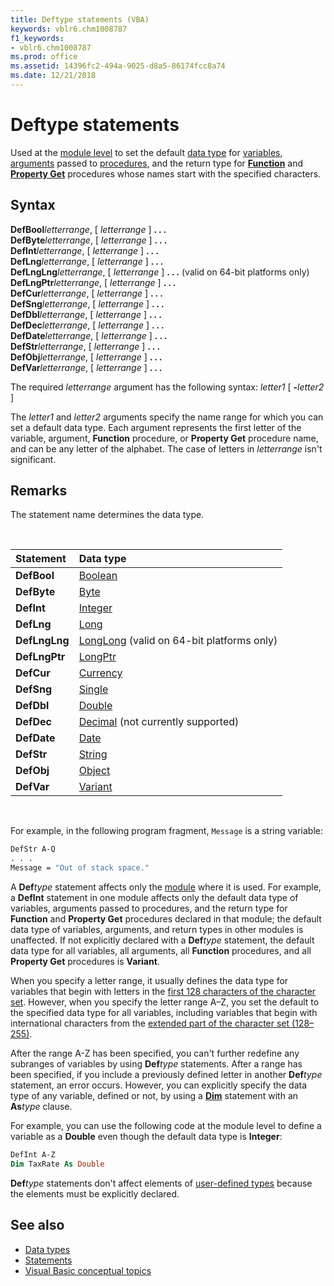 ```yaml
---
title: Deftype statements (VBA)
keywords: vblr6.chm1008787
f1_keywords:
- vblr6.chm1008787
ms.prod: office
ms.assetid: 14396fc2-494a-9025-d8a5-86174fcc8a74
ms.date: 12/21/2018
---
```



# Deftype statements

Used at the [module level](../../Glossary/vbe-glossary.md#module-level) to set the default [data type](../../reference/user-interface-help/data-type-summary.md) for [variables](../../Glossary/vbe-glossary.md#variable), [arguments](../../Glossary/vbe-glossary.md#argument) passed to [procedures](../../Glossary/vbe-glossary.md#procedure), and the return type for **[Function](../../reference/user-interface-help/function-statement.md)** and **[Property Get](../../reference/user-interface-help/property-get-statement.md)** procedures whose names start with the specified characters.

## Syntax

**DefBool**_letterrange_, [ _letterrange_ ] **. . .** <br/>
**DefByte**_letterrange_, [ _letterrange_ ] **. . .** <br/>
**DefInt**_letterrange_, [ _letterrange_ ] **. . .** <br/>
**DefLng**_letterrange_, [ _letterrange_ ] **. . .** <br/>
**DefLngLng**_letterrange_, [ _letterrange_ ] **. . .** (valid on 64-bit platforms only) <br/> 
**DefLngPtr**_letterrange_, [ _letterrange_ ] **. . .** <br/>
**DefCur**_letterrange_, [ _letterrange_ ] **. . .** <br/>
**DefSng**_letterrange_, [ _letterrange_ ] **. . .** <br/>
**DefDbl**_letterrange_, [ _letterrange_ ] **. . .** <br/>
**DefDec**_letterrange_, [ _letterrange_ ] **. . .** <br/>
**DefDate**_letterrange_, [ _letterrange_ ] **. . .** <br/>
**DefStr**_letterrange_, [ _letterrange_ ] **. . .** <br/>
**DefObj**_letterrange_, [ _letterrange_ ] **. . .** <br/>
**DefVar**_letterrange_, [ _letterrange_ ] **. . .**

The required _letterrange_ argument has the following syntax: _letter1_ [ **-**_letter2_ ]

The _letter1_ and _letter2_ arguments specify the name range for which you can set a default data type. Each argument represents the first letter of the variable, argument, **Function** procedure, or **Property Get** procedure name, and can be any letter of the alphabet. The case of letters in _letterrange_ isn't significant.

## Remarks

The statement name determines the data type.

<br/>

|Statement|Data type|
|:-----|:-----|
|**DefBool**|[Boolean](../../Glossary/vbe-glossary.md#boolean-data-type)|
|**DefByte**|[Byte](../../Glossary/vbe-glossary.md#byte-data-type)|
|**DefInt**|[Integer](../../Glossary/vbe-glossary.md#integer-data-type)|
|**DefLng**|[Long](../../Glossary/vbe-glossary.md#long-data-type)|
|**DefLngLng**|[LongLong](../../reference/User-Interface-Help/longlong-data-type.md) (valid on 64-bit platforms only)|
|**DefLngPtr**|[LongPtr](../../reference/User-Interface-Help/longptr-data-type.md)|
|**DefCur**|[Currency](../../Glossary/vbe-glossary.md#currency-data-type)|
|**DefSng**|[Single](../../Glossary/vbe-glossary.md#single-data-type)|
|**DefDbl**|[Double](../../Glossary/vbe-glossary.md#double-data-type)|
|**DefDec**|[Decimal](../../Glossary/vbe-glossary.md#decimal-data-type) (not currently supported)|
|**DefDate**|[Date](../../Glossary/vbe-glossary.md#date-data-type)|
|**DefStr**|[String](../../Glossary/vbe-glossary.md#string-data-type)|
|**DefObj**|[Object](../../Glossary/vbe-glossary.md#object)|
|**DefVar**|[Variant](../../Glossary/vbe-glossary.md#variant-data-type)|

<br/>

For example, in the following program fragment, `Message` is a string variable:

```vb
DefStr A-Q
. . .
Message = "Out of stack space."
```

A **Def**_type_ statement affects only the [module](../../Glossary/vbe-glossary.md#module) where it is used. For example, a **DefInt** statement in one module affects only the default data type of variables, arguments passed to procedures, and the return type for **Function** and **Property Get** procedures declared in that module; the default data type of variables, arguments, and return types in other modules is unaffected. If not explicitly declared with a **Def**_type_ statement, the default data type for all variables, all arguments, all **Function** procedures, and all **Property Get** procedures is **Variant**.

When you specify a letter range, it usually defines the data type for variables that begin with letters in the [first 128 characters of the character set](../../reference/user-interface-help/character-set-0127.md). However, when you specify the letter range A&ndash;Z, you set the default to the specified data type for all variables, including variables that begin with international characters from the [extended part of the character set (128&ndash;255)](../../reference/user-interface-help/character-set-128255.md).

After the range A-Z has been specified, you can't further redefine any subranges of variables by using **Def**_type_ statements. After a range has been specified, if you include a previously defined letter in another **Def**_type_ statement, an error occurs. However, you can explicitly specify the data type of any variable, defined or not, by using a **[Dim](../../reference/user-interface-help/dim-statement.md)** statement with an **As**_type_ clause. 

For example, you can use the following code at the module level to define a variable as a **Double** even though the default data type is **Integer**: 

```vb
DefInt A-Z
Dim TaxRate As Double
```

**Def**_type_ statements don't affect elements of [user-defined types](../../Glossary/vbe-glossary.md#user-defined-type) because the elements must be explicitly declared.


<!--[MISSING EXAMPLE CODE] ## Example

This example shows various uses of the **Def**_type_ statements to set default data types of variables and function procedures whose names start with specified characters. The default data type can be overridden only by explicit assignment by using the **Dim** statement. **Def**_type_ statements can only be used at the module level (that is, not within procedures).--> 


## See also

- [Data types](../../reference/user-interface-help/data-type-summary.md)
- [Statements](../../reference/statements.md)
- [Visual Basic conceptual topics](../../reference/user-interface-help/visual-basic-conceptual-topics.md)